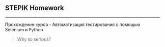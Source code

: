 ## STEPIK Homework
---------------
Прохождение курса - Автоматизация тестирования с помощью Selenium и Python
> Why so serious? 
